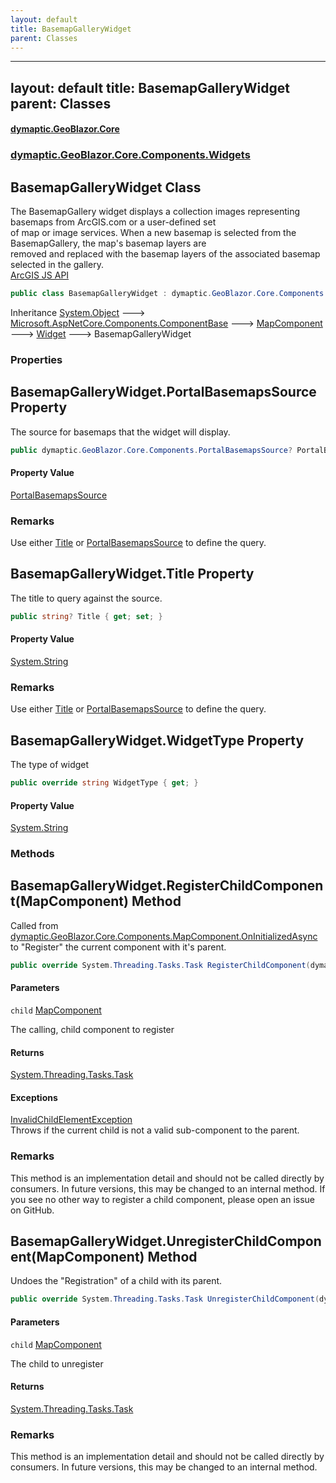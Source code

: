 ```yaml
---
layout: default
title: BasemapGalleryWidget
parent: Classes
---
```

---
layout: default
title: BasemapGalleryWidget
parent: Classes
---
#### [dymaptic.GeoBlazor.Core](index.html 'index')
### [dymaptic.GeoBlazor.Core.Components.Widgets](index.html#dymaptic.GeoBlazor.Core.Components.Widgets 'dymaptic.GeoBlazor.Core.Components.Widgets')

## BasemapGalleryWidget Class

The BasemapGallery widget displays a collection images representing basemaps from ArcGIS.com or a user-defined set  
of map or image services. When a new basemap is selected from the BasemapGallery, the map's basemap layers are  
removed and replaced with the basemap layers of the associated basemap selected in the gallery.  
<a target="_blank" href="https://developers.arcgis.com/javascript/latest/api-reference/esri-widgets-BasemapGallery.html">ArcGIS JS API</a>

```csharp
public class BasemapGalleryWidget : dymaptic.GeoBlazor.Core.Components.Widgets.Widget
```

Inheritance [System.Object](https://docs.microsoft.com/en-us/dotnet/api/System.Object 'System.Object') &#129106; [Microsoft.AspNetCore.Components.ComponentBase](https://docs.microsoft.com/en-us/dotnet/api/Microsoft.AspNetCore.Components.ComponentBase 'Microsoft.AspNetCore.Components.ComponentBase') &#129106; [MapComponent](dymaptic.GeoBlazor.Core.Components.MapComponent.html 'dymaptic.GeoBlazor.Core.Components.MapComponent') &#129106; [Widget](dymaptic.GeoBlazor.Core.Components.Widgets.Widget.html 'dymaptic.GeoBlazor.Core.Components.Widgets.Widget') &#129106; BasemapGalleryWidget
### Properties

<a name='dymaptic.GeoBlazor.Core.Components.Widgets.BasemapGalleryWidget.PortalBasemapsSource'></a>

## BasemapGalleryWidget.PortalBasemapsSource Property

The source for basemaps that the widget will display.

```csharp
public dymaptic.GeoBlazor.Core.Components.PortalBasemapsSource? PortalBasemapsSource { get; set; }
```

#### Property Value
[PortalBasemapsSource](dymaptic.GeoBlazor.Core.Components.PortalBasemapsSource.html 'dymaptic.GeoBlazor.Core.Components.PortalBasemapsSource')

### Remarks
Use either [Title](dymaptic.GeoBlazor.Core.Components.Widgets.BasemapGalleryWidget.html#dymaptic.GeoBlazor.Core.Components.Widgets.BasemapGalleryWidget.Title 'dymaptic.GeoBlazor.Core.Components.Widgets.BasemapGalleryWidget.Title') or [PortalBasemapsSource](dymaptic.GeoBlazor.Core.Components.Widgets.BasemapGalleryWidget.html#dymaptic.GeoBlazor.Core.Components.Widgets.BasemapGalleryWidget.PortalBasemapsSource 'dymaptic.GeoBlazor.Core.Components.Widgets.BasemapGalleryWidget.PortalBasemapsSource') to define the query.

<a name='dymaptic.GeoBlazor.Core.Components.Widgets.BasemapGalleryWidget.Title'></a>

## BasemapGalleryWidget.Title Property

The title to query against the source.

```csharp
public string? Title { get; set; }
```

#### Property Value
[System.String](https://docs.microsoft.com/en-us/dotnet/api/System.String 'System.String')

### Remarks
Use either [Title](dymaptic.GeoBlazor.Core.Components.Widgets.BasemapGalleryWidget.html#dymaptic.GeoBlazor.Core.Components.Widgets.BasemapGalleryWidget.Title 'dymaptic.GeoBlazor.Core.Components.Widgets.BasemapGalleryWidget.Title') or [PortalBasemapsSource](dymaptic.GeoBlazor.Core.Components.Widgets.BasemapGalleryWidget.html#dymaptic.GeoBlazor.Core.Components.Widgets.BasemapGalleryWidget.PortalBasemapsSource 'dymaptic.GeoBlazor.Core.Components.Widgets.BasemapGalleryWidget.PortalBasemapsSource') to define the query.

<a name='dymaptic.GeoBlazor.Core.Components.Widgets.BasemapGalleryWidget.WidgetType'></a>

## BasemapGalleryWidget.WidgetType Property

The type of widget

```csharp
public override string WidgetType { get; }
```

#### Property Value
[System.String](https://docs.microsoft.com/en-us/dotnet/api/System.String 'System.String')
### Methods

<a name='dymaptic.GeoBlazor.Core.Components.Widgets.BasemapGalleryWidget.RegisterChildComponent(dymaptic.GeoBlazor.Core.Components.MapComponent)'></a>

## BasemapGalleryWidget.RegisterChildComponent(MapComponent) Method

Called from [dymaptic.GeoBlazor.Core.Components.MapComponent.OnInitializedAsync](https://docs.microsoft.com/en-us/dotnet/api/dymaptic.GeoBlazor.Core.Components.MapComponent.OnInitializedAsync 'dymaptic.GeoBlazor.Core.Components.MapComponent.OnInitializedAsync') to "Register" the current component with it's parent.

```csharp
public override System.Threading.Tasks.Task RegisterChildComponent(dymaptic.GeoBlazor.Core.Components.MapComponent child);
```
#### Parameters

<a name='dymaptic.GeoBlazor.Core.Components.Widgets.BasemapGalleryWidget.RegisterChildComponent(dymaptic.GeoBlazor.Core.Components.MapComponent).child'></a>

`child` [MapComponent](dymaptic.GeoBlazor.Core.Components.MapComponent.html 'dymaptic.GeoBlazor.Core.Components.MapComponent')

The calling, child component to register

#### Returns
[System.Threading.Tasks.Task](https://docs.microsoft.com/en-us/dotnet/api/System.Threading.Tasks.Task 'System.Threading.Tasks.Task')

#### Exceptions

[InvalidChildElementException](dymaptic.GeoBlazor.Core.Exceptions.InvalidChildElementException.html 'dymaptic.GeoBlazor.Core.Exceptions.InvalidChildElementException')  
Throws if the current child is not a valid sub-component to the parent.

### Remarks
This method is an implementation detail and should not be called directly by consumers. In future versions, this may be changed to an internal method. If you see no other way to register a child component, please open an issue on GitHub.

<a name='dymaptic.GeoBlazor.Core.Components.Widgets.BasemapGalleryWidget.UnregisterChildComponent(dymaptic.GeoBlazor.Core.Components.MapComponent)'></a>

## BasemapGalleryWidget.UnregisterChildComponent(MapComponent) Method

Undoes the "Registration" of a child with its parent.

```csharp
public override System.Threading.Tasks.Task UnregisterChildComponent(dymaptic.GeoBlazor.Core.Components.MapComponent child);
```
#### Parameters

<a name='dymaptic.GeoBlazor.Core.Components.Widgets.BasemapGalleryWidget.UnregisterChildComponent(dymaptic.GeoBlazor.Core.Components.MapComponent).child'></a>

`child` [MapComponent](dymaptic.GeoBlazor.Core.Components.MapComponent.html 'dymaptic.GeoBlazor.Core.Components.MapComponent')

The child to unregister

#### Returns
[System.Threading.Tasks.Task](https://docs.microsoft.com/en-us/dotnet/api/System.Threading.Tasks.Task 'System.Threading.Tasks.Task')

### Remarks
This method is an implementation detail and should not be called directly by consumers. In future versions, this may be changed to an internal method.

